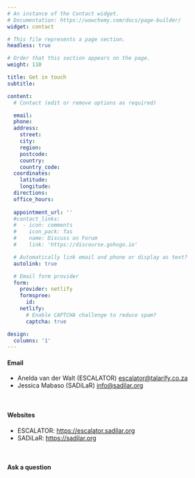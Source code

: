 ```yaml
---
# An instance of the Contact widget.
# Documentation: https://wowchemy.com/docs/page-builder/
widget: contact

# This file represents a page section.
headless: true

# Order that this section appears on the page.
weight: 110

title: Get in touch
subtitle:

content:
  # Contact (edit or remove options as required)

  email: 
  phone: 
  address:
    street: 
    city: 
    region: 
    postcode: 
    country:
    country_code: 
  coordinates:
    latitude: 
    longitude: 
  directions: 
  office_hours:
    
  appointment_url: ''
  #contact_links:
  #  - icon: comments
  #    icon_pack: fas
  #    name: Discuss on Forum
  #    link: 'https://discourse.gohugo.io'

  # Automatically link email and phone or display as text?
  autolink: true

  # Email form provider
  form:
    provider: netlify
    formspree:
      id:
    netlify:
      # Enable CAPTCHA challenge to reduce spam?
      captcha: true

design:
  columns: '1'
---
```



#### Email 

- Anelda van der Walt (ESCALATOR) [escalator@talarify.co.za](mailto:escalator@talarify.co.za)
- Jessica Mabaso (SADiLaR) [info@sadilar.org](mailto:info@sadilar.org)

<br>

#### Websites

- ESCALATOR: https://escalator.sadilar.org
- SADiLaR: https://sadilar.org

<br>

#### Ask a question